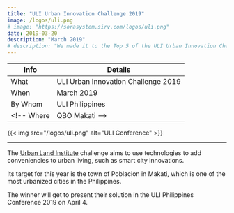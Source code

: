 ```yaml
---
title: "ULI Urban Innovation Challenge 2019"
image: /logos/uli.png
# image: "https://sorasystem.sirv.com/logos/uli.png"
date: 2019-03-20
description: "March 2019"
# description: "We made it to the Top 5 of the ULI Urban Innovation Challenge"
---
```




Info | Details 
--- | ---
What | ULI Urban Innovation Challenge 2019
When | March 2019
By Whom | ULI Philippines
<!-- Where | QBO Makati -->



{{< img src="/logos/uli.png" alt="ULI Conference" >}}

---

The [Urban Land Institute](https://uli.org) challenge aims to use technologies to add conveniencies to urban living, such as smart city innovations. 

Its target for this year is the town of Poblacion in Makati, which is one of the most urbanized cities in the Philippines. 

The winner will get to present their solution in the ULI Philippines Conference 2019 on April 4. 


<!-- > Update August 2021: SORA Gov is now part of [Hub](/home).  -->

<!-- {{< youtube J6F2_PF2wbo >}} -->

